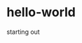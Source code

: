 <!DOCTYPE HTML>
<html>
  <head>
  <link href="https://github.com/frazierkn/hello-world/blob/master/style.css" rel="stylesheet" />
  </head>
  <body>

<h1>hello-world</h1>
starting out


</body>
